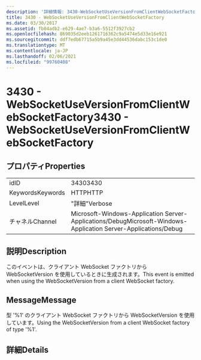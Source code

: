 ```yaml
---
description: '詳細情報: 3430-WebSocketUseVersionFromClientWebSocketFactory'
title: 3430 - WebSocketUseVersionFromClientWebSocketFactory
ms.date: 03/30/2017
ms.assetid: fb04adb2-e629-4ae7-b3a6-5512f3927cb2
ms.openlocfilehash: 869035d2eeb1261716362c9a5474e5d33e16e921
ms.sourcegitcommit: ddf7edb67715a5b9a45e3dd44536dabc153c1de0
ms.translationtype: MT
ms.contentlocale: ja-JP
ms.lasthandoff: 02/06/2021
ms.locfileid: "99760408"
---
```

# <a name="3430---websocketuseversionfromclientwebsocketfactory"></a><span data-ttu-id="02b83-103">3430 - WebSocketUseVersionFromClientWebSocketFactory</span><span class="sxs-lookup"><span data-stu-id="02b83-103">3430 - WebSocketUseVersionFromClientWebSocketFactory</span></span>

## <a name="properties"></a><span data-ttu-id="02b83-104">プロパティ</span><span class="sxs-lookup"><span data-stu-id="02b83-104">Properties</span></span>  
  
|||  
|-|-|  
|<span data-ttu-id="02b83-105">id</span><span class="sxs-lookup"><span data-stu-id="02b83-105">ID</span></span>|<span data-ttu-id="02b83-106">3430</span><span class="sxs-lookup"><span data-stu-id="02b83-106">3430</span></span>|  
|<span data-ttu-id="02b83-107">Keywords</span><span class="sxs-lookup"><span data-stu-id="02b83-107">Keywords</span></span>|<span data-ttu-id="02b83-108">HTTP</span><span class="sxs-lookup"><span data-stu-id="02b83-108">HTTP</span></span>|  
|<span data-ttu-id="02b83-109">Level</span><span class="sxs-lookup"><span data-stu-id="02b83-109">Level</span></span>|<span data-ttu-id="02b83-110">"詳細"</span><span class="sxs-lookup"><span data-stu-id="02b83-110">Verbose</span></span>|  
|<span data-ttu-id="02b83-111">チャネル</span><span class="sxs-lookup"><span data-stu-id="02b83-111">Channel</span></span>|<span data-ttu-id="02b83-112">Microsoft-Windows-Application Server-Applications/Debug</span><span class="sxs-lookup"><span data-stu-id="02b83-112">Microsoft-Windows-Application Server-Applications/Debug</span></span>|  
  
## <a name="description"></a><span data-ttu-id="02b83-113">説明</span><span class="sxs-lookup"><span data-stu-id="02b83-113">Description</span></span>  

 <span data-ttu-id="02b83-114">このイベントは、クライアント WebSocket ファクトリから WebSocketVersion を使用しているときに生成されます。</span><span class="sxs-lookup"><span data-stu-id="02b83-114">This event is emitted when using the WebSocketVersion from a client WebSocket factory.</span></span>  
  
## <a name="message"></a><span data-ttu-id="02b83-115">Message</span><span class="sxs-lookup"><span data-stu-id="02b83-115">Message</span></span>  

 <span data-ttu-id="02b83-116">型 '%1' のクライアント WebSocket ファクトリから WebSocketVersion を使用しています。</span><span class="sxs-lookup"><span data-stu-id="02b83-116">Using the WebSocketVersion from a client WebSocket factory of type '%1'.</span></span>  
  
## <a name="details"></a><span data-ttu-id="02b83-117">詳細</span><span class="sxs-lookup"><span data-stu-id="02b83-117">Details</span></span>
